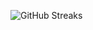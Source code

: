 ![GitHub Streaks](https://github-streaks-mqc9.onrender.com/streak/happilli/image?theme=midnight&cache_bust=1743677660&lang=ja)
